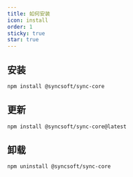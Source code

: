 ```yaml
---
title: 如何安装
icon: install
order: 1
sticky: true
star: true
---
```


## 安装

```bash
npm install @syncsoft/sync-core
```

## 更新

```bash
npm install @syncsoft/sync-core@latest
```

## 卸载

```bash
npm uninstall @syncsoft/sync-core
```
